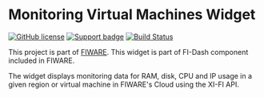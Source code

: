 # Monitoring Virtual Machines Widget

[![GitHub license](https://img.shields.io/badge/license-Apache%202-blue.svg)](https://raw.githubusercontent.com/fidash/widget-data-usage/master/LICENSE)
[![Support badge](https://img.shields.io/badge/support-askbot-yellowgreen.svg)](http://ask.fiware.org)
[![Build Status](https://build.conwet.fi.upm.es/jenkins/view/FI-Dash/job/Widget%20DataUsage/badge/icon)](https://build.conwet.fi.upm.es/jenkins/view/FI-Dash/job/Widget%20DataUsage)

This project is part of [FIWARE](https://www.fiware.org/). This widget is part of FI-Dash component included in FIWARE.

The widget displays monitoring data for RAM, disk, CPU and IP usage in a given region or virtual machine in FIWARE's Cloud using the XI-FI API.
